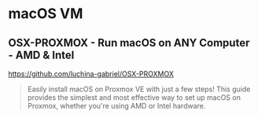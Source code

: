 # macOS VM

## OSX-PROXMOX - Run macOS on ANY Computer - AMD & Intel

https://github.com/luchina-gabriel/OSX-PROXMOX

> Easily install macOS on Proxmox VE with just a few steps! This guide provides the simplest and most effective way to set up macOS on Proxmox, whether you're using AMD or Intel hardware.
